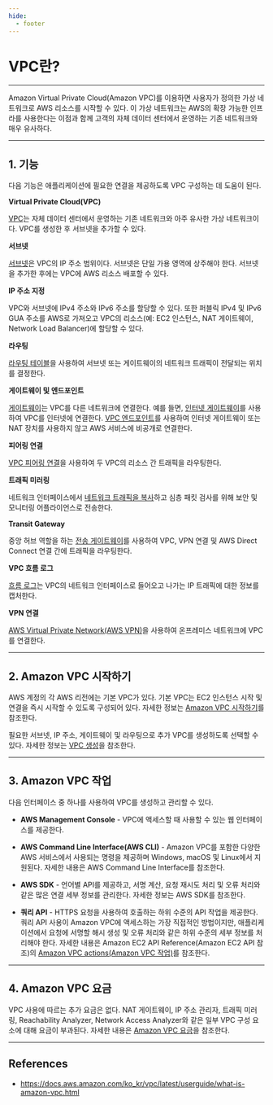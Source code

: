 ```yaml
---
hide:
  - footer
---
```


# VPC란?

---

Amazon Virtual Private Cloud(Amazon VPC)를 이용하면 사용자가 정의한 가상 네트워크로 AWS 리소스를 시작할 수 있다. 이 가상 네트워크는 AWS의 확장 가능한 인프라를 사용한다는 이점과 함께 고객의 자체 데이터 센터에서 운영하는 기존 네트워크와 매우 유사하다.

---

## 1. 기능

다음 기능은 애플리케이션에 필요한 연결을 제공하도록 VPC 구성하는 데 도움이 된다.

**Virtual Private Cloud(VPC)**

[VPC](https://docs.aws.amazon.com/ko_kr/vpc/latest/userguide/configure-your-vpc.html)는 자체 데이터 센터에서 운영하는 기존 네트워크와 아주 유사한 가상 네트워크이다. VPC를 생성한 후 서브넷을 추가할 수 있다.

**서브넷**

[서브넷](https://docs.aws.amazon.com/ko_kr/vpc/latest/userguide/configure-subnets.html)은 VPC의 IP 주소 범위이다. 서브넷은 단일 가용 영역에 상주해야 한다. 서브넷을 추가한 후에는 VPC에 AWS 리소스 배포할 수 있다.

**IP 주소 지정**

VPC와 서브넷에 IPv4 주소와 IPv6 주소를 할당할 수 있다. 또한 퍼블릭 IPv4 및 IPv6 GUA 주소를 AWS로 가져오고 VPC의 리소스(예: EC2 인스턴스, NAT 게이트웨이, Network Load Balancer)에 할당할 수 있다.

**라우팅**

[라우팅 테이블](https://docs.aws.amazon.com/ko_kr/vpc/latest/userguide/VPC_Route_Tables.html)을 사용하여 서브넷 또는 게이트웨이의 네트워크 트래픽이 전달되는 위치를 결정한다.

**게이트웨이 및 엔드포인트**

[게이트웨이](https://docs.aws.amazon.com/ko_kr/vpc/latest/userguide/extend-intro.html)는 VPC를 다른 네트워크에 연결한다. 예를 들면, [인터넷 게이트웨이](https://docs.aws.amazon.com/ko_kr/vpc/latest/userguide/VPC_Internet_Gateway.html)를 사용하여 VPC를 인터넷에 연결한다. [VPC 엔드포인트](https://docs.aws.amazon.com/vpc/latest/privatelink/privatelink-access-aws-services.html)를 사용하여 인터넷 게이트웨이 또는 NAT 장치를 사용하지 않고 AWS 서비스에 비공개로 연결한다.

**피어링 연결**

[VPC 피어링 연결](https://docs.aws.amazon.com/vpc/latest/peering/)을 사용하여 두 VPC의 리소스 간 트래픽을 라우팅한다.

**트래픽 미러링**

네트워크 인터페이스에서 [네트워크 트래픽을 복사](https://docs.aws.amazon.com/vpc/latest/mirroring/)하고 심층 패킷 검사를 위해 보안 및 모니터링 어플라이언스로 전송한다.

**Transit Gateway**

중앙 허브 역할을 하는 [전송 게이트웨이](https://docs.aws.amazon.com/ko_kr/vpc/latest/userguide/extend-tgw.html)를 사용하여 VPC, VPN 연결 및 AWS Direct Connect 연결 간에 트래픽을 라우팅한다.

**VPC 흐름 로그**

[흐름 로그](https://docs.aws.amazon.com/ko_kr/vpc/latest/userguide/flow-logs.html)는 VPC의 네트워크 인터페이스로 들어오고 나가는 IP 트래픽에 대한 정보를 캡처한다.

**VPN 연결**

[AWS Virtual Private Network(AWS VPN)](https://docs.aws.amazon.com/ko_kr/vpc/latest/userguide/vpn-connections.html)을 사용하여 온프레미스 네트워크에 VPC를 연결한다.

---

## 2. Amazon VPC 시작하기

AWS 계정의 각 AWS 리전에는 기본 VPC가 있다. 기본 VPC는 EC2 인스턴스 시작 및 연결을 즉시 시작할 수 있도록 구성되어 있다. 자세한 정보는 [Amazon VPC 시작하기](https://docs.aws.amazon.com/ko_kr/vpc/latest/userguide/vpc-getting-started.html)를 참조한다.

필요한 서브넷, IP 주소, 게이트웨이 및 라우팅으로 추가 VPC를 생성하도록 선택할 수 있다. 자세한 정보는 [VPC 생성](https://docs.aws.amazon.com/ko_kr/vpc/latest/userguide/working-with-vpcs.html#Create-VPC)을 참조한다.

---

## 3. Amazon VPC 작업

다음 인터페이스 중 하나를 사용하여 VPC를 생성하고 관리할 수 있다.

- **AWS Management Console** - VPC에 액세스할 때 사용할 수 있는 웹 인터페이스를 제공한다.

- **AWS Command Line Interface(AWS CLI)** - Amazon VPC를 포함한 다양한 AWS 서비스에서 사용되는 명령을 제공하며 Windows, macOS 및 Linux에서 지원된다. 자세한 내용은 AWS Command Line Interface를 참조한다.

- **AWS SDK** - 언어별 API를 제공하고, 서명 계산, 요청 재시도 처리 및 오류 처리와 같은 많은 연결 세부 정보를 관리한다. 자세한 정보는 AWS SDK를 참조한다.

- **쿼리 API** - HTTPS 요청을 사용하여 호출하는 하위 수준의 API 작업을 제공한다. 쿼리 API 사용이 Amazon VPC에 액세스하는 가장 직접적인 방법이지만, 애플리케이션에서 요청에 서명할 해시 생성 및 오류 처리와 같은 하위 수준의 세부 정보를 처리해야 한다. 자세한 내용은 Amazon EC2 API Reference(Amazon EC2 API 참조)의 [Amazon VPC actions(Amazon VPC 작업)](https://docs.aws.amazon.com/AWSEC2/latest/APIReference/OperationList-query-vpc.html)를 참조한다.

---

## 4. Amazon VPC 요금

VPC 사용에 따르는 추가 요금은 없다. NAT 게이트웨이, IP 주소 관리자, 트래픽 미러링, Reachability Analyzer, Network Access Analyzer와 같은 일부 VPC 구성 요소에 대해 요금이 부과된다. 자세한 내용은 [Amazon VPC 요금](http://aws.amazon.com/vpc/pricing/)을 참조한다.

---

## References

- <https://docs.aws.amazon.com/ko_kr/vpc/latest/userguide/what-is-amazon-vpc.html>

